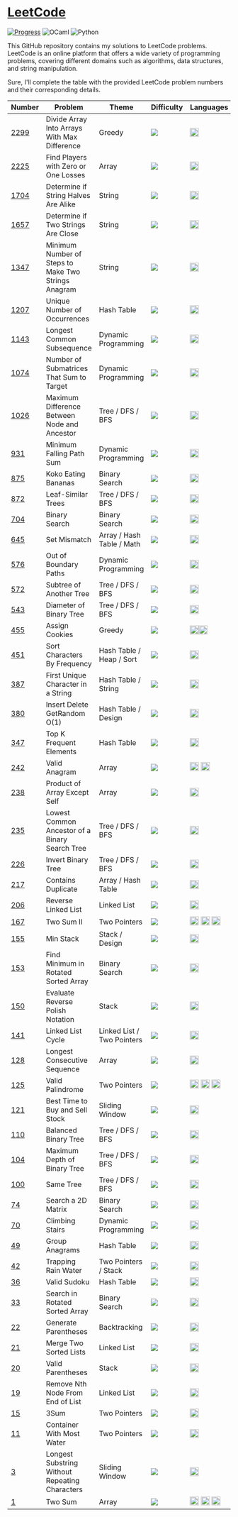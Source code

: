 # [LeetCode](https://leetcode.com/problemset/all/)

[![Progress](https://progress-bar.dev/1/?title=progress)](https://github.com/user/repo)
![OCaml](https://img.shields.io/badge/-OCaml-EC6813?logo=ocaml&logoColor=white)
![Python](https://img.shields.io/badge/-Python-3776AB?logo=python&logoColor=white)

This GitHub repository contains my solutions to LeetCode problems. LeetCode is an online platform that offers a wide variety of programming problems, covering different domains such as algorithms, data structures, and string manipulation.

Sure, I'll complete the table with the provided LeetCode problem numbers and their corresponding details.

| Number | Problem | Theme | Difficulty | Languages |
|--------|---------|-------|------------|-----------|
| [2299](https://github.com/noevernier/leetcode/tree/main/solutions/2966_divide_array_into_arrays_with_max_difference) | Divide Array Into Arrays With Max Difference | Greedy | <img src="https://img.shields.io/badge/Medium-orange"> | <img src="https://cdn.svgporn.com/logos/python.svg" alt="Python" height="20" /> |
| [2225](https://github.com/noevernier/leetcode/tree/main/solutions/2225_find_players_with_zero_or_one_losses) | Find Players with Zero or One Losses | Array | <img src="https://img.shields.io/badge/Medium-orange"> | <img src="https://cdn.svgporn.com/logos/python.svg" alt="Python" height="20" /> |
| [1704](https://github.com/noevernier/leetcode/tree/main/solutions/1704_determine_if_string_halves_are_alike) | Determine if String Halves Are Alike | String | <img src="https://img.shields.io/badge/Easy-green"> | <img src="https://cdn.svgporn.com/logos/python.svg" alt="Python" height="20" /> |
| [1657](https://github.com/noevernier/leetcode/tree/main/solutions/1657_determine_if_two_strings_are_close) | Determine if Two Strings Are Close | String | <img src="https://img.shields.io/badge/Medium-orange"> | <img src="https://cdn.svgporn.com/logos/python.svg" alt="Python" height="20" /> |
| [1347](https://github.com/noevernier/leetcode/tree/main/solutions/1347_minimum_number_of_steps_to_make_two_strings_anagram) | Minimum Number of Steps to Make Two Strings Anagram | String | <img src="https://img.shields.io/badge/Easy-green"> | <img src="https://cdn.svgporn.com/logos/python.svg" alt="Python" height="20" /> |
| [1207](https://github.com/noevernier/leetcode/tree/main/solutions/1207_unique_number_of_occurrences) | Unique Number of Occurrences | Hash Table | <img src="https://img.shields.io/badge/Easy-green"> | <img src="https://cdn.svgporn.com/logos/python.svg" alt="Python" height="20" /> |
| [1143](https://github.com/noevernier/leetcode/tree/main/solutions/1143_longest_common_subsequence) | Longest Common Subsequence | Dynamic Programming | <img src="https://img.shields.io/badge/Medium-orange"> | <img src="https://cdn.svgporn.com/logos/python.svg" alt="Python" height="20" /> |
| [1074](https://github.com/noevernier/leetcode/tree/main/solutions/1074_number_of_submatrices_that_sum_to_target) | Number of Submatrices That Sum to Target | Dynamic Programming | <img src="https://img.shields.io/badge/Hard-red"> | <img src="https://cdn.svgporn.com/logos/python.svg" alt="Python" height="20" /> |
| [1026](https://github.com/noevernier/leetcode/tree/main/solutions/1026_maximum_difference_between_node_and_ancestor) | Maximum Difference Between Node and Ancestor | Tree / DFS / BFS | <img src="https://img.shields.io/badge/Medium-orange"> | <img src="https://cdn.svgporn.com/logos/python.svg" alt="Python" height="20" /> |
| [931](https://github.com/noevernier/leetcode/tree/main/solutions/931_minimum_falling_path_sum) | Minimum Falling Path Sum | Dynamic Programming | <img src="https://img.shields.io/badge/Medium-orange"> | <img src="https://cdn.svgporn.com/logos/python.svg" alt="Python" height="20" /> |
| [875](https://github.com/noevernier/leetcode/tree/main/solutions/875_koko_eating_bananas) | Koko Eating Bananas | Binary Search | <img src="https://img.shields.io/badge/Medium-orange"> | <img src="https://cdn.svgporn.com/logos/python.svg" alt="Python" height="20" /> |
| [872](https://github.com/noevernier/leetcode/tree/main/solutions/872_leaf_similar_trees) | Leaf-Similar Trees | Tree / DFS / BFS | <img src="https://img.shields.io/badge/Easy-green"> |<img src="https://cdn.svgporn.com/logos/python.svg" alt="Python" height="20" /> |
| [704](https://github.com/noevernier/leetcode/tree/main/solutions/704_binary_search) | Binary Search | Binary Search | <img src="https://img.shields.io/badge/Easy-green"> | <img src="https://cdn.svgporn.com/logos/python.svg" alt="Python" height="20" /> |
| [645](https://github.com/noevernier/leetcode/tree/main/solutions/645_set_mismatch) | Set Mismatch | Array / Hash Table / Math | <img src="https://img.shields.io/badge/Easy-green"> |<img src="https://cdn.svgporn.com/logos/python.svg" alt="Python" height="20" /> |
| [576](https://github.com/noevernier/leetcode/tree/main/solutions/576_out_of_boundary_paths) | Out of Boundary Paths | Dynamic Programming | <img src="https://img.shields.io/badge/Medium-orange"> |<img src="https://cdn.svgporn.com/logos/python.svg" alt="Python" height="20" /> |
| [572](https://github.com/noevernier/leetcode/tree/main/solutions/572_subtree_of_another_tree) | Subtree of Another Tree | Tree / DFS / BFS | <img src="https://img.shields.io/badge/Easy-green"> | <img src="https://cdn.svgporn.com/logos/python.svg" alt="Python" height="20" /> |
| [543](https://github.com/noevernier/leetcode/tree/main/solutions/543_diameter_of_binary_tree) | Diameter of Binary Tree | Tree / DFS / BFS | <img src="https://img.shields.io/badge/Easy-green"> | <img src="https://cdn.svgporn.com/logos/python.svg" alt="Python" height="20" /> |
| [455](https://github.com/noevernier/leetcode/tree/main/solutions/455_assign_cookies) | Assign Cookies | Greedy | <img src="https://img.shields.io/badge/Easy-green"> | <img src="https://cdn.svgporn.com/logos/python.svg" alt="Python" height="20" /><img src="https://cdn.svgporn.com/logos/ocaml.svg" alt="OCaml" height="20" /> |
| [451](https://github.com/noevernier/leetcode/tree/main/solutions/451_sort_characters_by_frequency) | Sort Characters By Frequency | Hash Table / Heap / Sort | <img src="https://img.shields.io/badge/Medium-orange"> | <img src="https://cdn.svgporn.com/logos/python.svg" alt="Python" height="20" /> |
| [387](https://github.com/noevernier/leetcode/tree/main/solutions/387_first_unique_character_in_a_string) | First Unique Character in a String | Hash Table / String | <img src="https://img.shields.io/badge/Easy-green"> | <img src="https://cdn.svgporn.com/logos/python.svg" alt="Python" height="20" /> |
| [380](https://github.com/noevernier/leetcode/tree/main/solutions/380_insert_delete_getrandom_O1) | Insert Delete GetRandom O(1) | Hash Table / Design | <img src="https://img.shields.io/badge/Medium-orange"> | <img src="https://cdn.svgporn.com/logos/python.svg" alt="Python" height="20" /> |
| [347](https://github.com/noevernier/leetcode/tree/main/solutions/347_top_k_frequent_elements) | Top K Frequent Elements | Hash Table | <img src="https://img.shields.io/badge/Medium-orange"> | <img src="https://cdn.svgporn.com/logos/python.svg" alt="Python" height="20" /> |
| [242](https://github.com/noevernier/leetcode/tree/main/solutions/242_valid_anagram) | Valid Anagram | Array | <img src="https://img.shields.io/badge/Easy-green"> | <img src="https://cdn.svgporn.com/logos/python.svg" alt="Python" height="20" /> <img src="https://cdn.svgporn.com/logos/ocaml.svg" alt="OCaml" height="20" /> |
| [238](https://github.com/noevernier/leetcode/tree/main/solutions/238_product_of_array_except_self) | Product of Array Except Self | Array | <img src="https://img.shields.io/badge/Medium-orange"> | <img src="https://cdn.svgporn.com/logos/python.svg" alt="Python" height="20" /> |
| [235](https://github.com/noevernier/leetcode/tree/main/solutions/235_lowest_common_ancestor_of_a_binary_search_tree) | Lowest Common Ancestor of a Binary Search Tree | Tree / DFS / BFS | <img src="https://img.shields.io/badge/Easy-green"> | <img src="https://cdn.svgporn.com/logos/python.svg" alt="Python" height="20" /> |
| [226](https://github.com/noevernier/leetcode/tree/main/solutions/226_invert_binary_tree) | Invert Binary Tree | Tree / DFS / BFS | <img src="https://img.shields.io/badge/Easy-green"> | <img src="https://cdn.svgporn.com/logos/python.svg" alt="Python" height="20" /> |
| [217](https://github.com/noevernier/leetcode/tree/main/solutions/217_contains_duplicate) | Contains Duplicate | Array / Hash Table | <img src="https://img.shields.io/badge/Easy-green"> | <img src="https://cdn.svgporn.com/logos/python.svg" alt="Python" height="20" /> |
| [206](https://github.com/noevernier/leetcode/tree/main/solutions/206_reverse_linked_list) | Reverse Linked List | Linked List | <img src="https://img.shields.io/badge/Easy-green"> | <img src="https://cdn.svgporn.com/logos/python.svg" alt="Python" height="20" /> |
| [167](https://github.com/noevernier/leetcode/tree/main/solutions/167_two_sum_II) | Two Sum II | Two Pointers | <img src="https://img.shields.io/badge/Easy-green"> | <img src="https://cdn.svgporn.com/logos/python.svg" alt="Python" height="20" /> <img src="https://cdn.svgporn.com/logos/ocaml.svg" alt="OCaml" height="20" /> <img src="https://cdn.svgporn.com/logos/rust.svg" alt="OCaml" height="20" /> |
| [155](https://github.com/noevernier/leetcode/tree/main/solutions/155_min_stack) | Min Stack | Stack / Design | <img src="https://img.shields.io/badge/Easy-green"> | <img src="https://cdn.svgporn.com/logos/python.svg" alt="Python" height="20" /> |
| [153](https://github.com/noevernier/leetcode/tree/main/solutions/153_find_minimum_in_rotated_sorted_array) | Find Minimum in Rotated Sorted Array | Binary Search | <img src="https://img.shields.io/badge/Medium-orange"> | <img src="https://cdn.svgporn.com/logos/python.svg" alt="Python" height="20" /> |
| [150](https://github.com/noevernier/leetcode/tree/main/solutions/150_evaluate_reverse_polish_notation) | Evaluate Reverse Polish Notation | Stack | <img src="https://img.shields.io/badge/Medium-orange"> | <img src="https://cdn.svgporn.com/logos/python.svg" alt="Python" height="20" /> |
| [141](https://github.com/noevernier/leetcode/tree/main/solutions/141_linked_list_cycle) | Linked List Cycle | Linked List / Two Pointers | <img src="https://img.shields.io/badge/Easy-green"> | <img src="https://cdn.svgporn.com/logos/python.svg" alt="Python" height="20" /> |
| [128](https://github.com/noevernier/leetcode/tree/main/solutions/128_longest_consecutive_sequence) | Longest Consecutive Sequence | Array | <img src="https://img.shields.io/badge/Hard-red"> | <img src="https://cdn.svgporn.com/logos/python.svg" alt="Python" height="20" /> |
| [125](https://github.com/noevernier/leetcode/tree/main/solutions/125_valid_palindrome) | Valid Palindrome | Two Pointers | <img src="https://img.shields.io/badge/Easy-green"> | <img src="https://cdn.svgporn.com/logos/python.svg" alt="Python" height="20" /> <img src="https://cdn.svgporn.com/logos/ocaml.svg" alt="OCaml" height="20" /> <img src="https://cdn.svgporn.com/logos/rust.svg" alt="OCaml" height="20" /> |
| [121](https://github.com/noevernier/leetcode/tree/main/solutions/121_best_time_to_buy_and_sell_stock) | Best Time to Buy and Sell Stock | Sliding Window | <img src="https://img.shields.io/badge/Easy-green"> | <img src="https://cdn.svgporn.com/logos/python.svg" alt="Python" height="20" />  |
| [110](https://github.com/noevernier/leetcode/tree/main/solutions/110_balanced_binary_tree) | Balanced Binary Tree | Tree / DFS / BFS | <img src="https://img.shields.io/badge/Easy-green"> | <img src="https://cdn.svgporn.com/logos/python.svg" alt="Python" height="20" />  |
| [104](https://github.com/noevernier/leetcode/tree/main/solutions/104_maximum_depth_of_binary_tree) | Maximum Depth of Binary Tree | Tree / DFS / BFS | <img src="https://img.shields.io/badge/Easy-green"> | <img src="https://cdn.svgporn.com/logos/python.svg" alt="Python" height="20" />  |
| [100](https://github.com/noevernier/leetcode/tree/main/solutions/100_same_tree) | Same Tree | Tree / DFS / BFS | <img src="https://img.shields.io/badge/Easy-green"> | <img src="https://cdn.svgporn.com/logos/python.svg" alt="Python" height="20" />  |
| [74](https://github.com/noevernier/leetcode/tree/main/solutions/74_search_a_2d_matrix) | Search a 2D Matrix | Binary Search | <img src="https://img.shields.io/badge/Medium-orange"> | <img src="https://cdn.svgporn.com/logos/python.svg" alt="Python" height="20" /> |
| [70](https://github.com/noevernier/leetcode/tree/main/solutions/70_climbing_stairs) | Climbing Stairs | Dynamic Programming | <img src="https://img.shields.io/badge/Easy-green"> | <img src="https://cdn.svgporn.com/logos/python.svg" alt="Python" height="20" /> |
| [49](https://github.com/noevernier/leetcode/tree/main/solutions/49_group_anagrams) | Group Anagrams | Hash Table | <img src="https://img.shields.io/badge/Medium-orange"> | <img src="https://cdn.svgporn.com/logos/python.svg" alt="Python" height="20" /> |
| [42](https://github.com/noevernier/leetcode/tree/main/solutions/42_trapping_rain_water) | Trapping Rain Water | Two Pointers / Stack | <img src="https://img.shields.io/badge/Hard-red"> | <img src="https://cdn.svgporn.com/logos/python.svg" alt="Python" height="20" /> |
| [36](https://github.com/noevernier/leetcode/tree/main/solutions/36_valid_sudoku) | Valid Sudoku | Hash Table | <img src="https://img.shields.io/badge/Medium-orange"> | <img src="https://cdn.svgporn.com/logos/python.svg" alt="Python" height="20" /> |
| [33](https://github.com/noevernier/leetcode/tree/main/solutions/33_search_in_rotated_sorted_array) | Search in Rotated Sorted Array | Binary Search | <img src="https://img.shields.io/badge/Medium-orange"> | <img src="https://cdn.svgporn.com/logos/python.svg" alt="Python" height="20" /> |
| [22](https://github.com/noevernier/leetcode/tree/main/solutions/22_generate_parentheses) | Generate Parentheses | Backtracking | <img src="https://img.shields.io/badge/Medium-orange"> | <img src="https://cdn.svgporn.com/logos/python.svg" alt="Python" height="20" /> |
| [21](https://github.com/noevernier/leetcode/tree/main/solutions/21_merge_two_sorted_lists) | Merge Two Sorted Lists | Linked List | <img src="https://img.shields.io/badge/Easy-green"> | <img src="https://cdn.svgporn.com/logos/python.svg" alt="Python" height="20" /> |
| [20](https://github.com/noevernier/leetcode/tree/main/solutions/20_valid_parentheses) | Valid Parentheses | Stack | <img src="https://img.shields.io/badge/Easy-green"> | <img src="https://cdn.svgporn.com/logos/python.svg" alt="Python" height="20" /> |
| [19](https://github.com/noevernier/leetcode/tree/main/solutions/19_remove_nth_node_from_end_of_list) | Remove Nth Node From End of List | Linked List | <img src="https://img.shields.io/badge/Medium-orange"> | <img src="https://cdn.svgporn.com/logos/python.svg" alt="Python" height="20" /> |
| [15](https://github.com/noevernier/leetcode/tree/main/solutions/15_3sum) | 3Sum | Two Pointers | <img src="https://img.shields.io/badge/Medium-orange"> | <img src="https://cdn.svgporn.com/logos/python.svg" alt="Python" height="20" /> |
| [11](https://github.com/noevernier/leetcode/tree/main/solutions/11_container_with_most_water) | Container With Most Water | Two Pointers | <img src="https://img.shields.io/badge/Medium-orange"> | <img src="https://cdn.svgporn.com/logos/python.svg" alt="Python" height="20" /> |
| [3](https://github.com/noevernier/leetcode/tree/main/solutions/3_longest_substring_without_repeating_characters) | Longest Substring Without Repeating Characters | Sliding Window | <img src="https://img.shields.io/badge/Medium-orange"> | <img src="https://cdn.svgporn.com/logos/python.svg" alt="Python" height="20" /> |
| [1](https://github.com/noevernier/leetcode/tree/main/solutions/1_two_sum) | Two Sum | Array | <img src="https://img.shields.io/badge/Easy-green"> | <img src="https://cdn.svgporn.com/logos/python.svg" alt="Python" height="20" /> <img src="https://cdn.svgporn.com/logos/ocaml.svg" alt="OCaml" height="20" /> <img src="https://cdn.svgporn.com/logos/rust.svg" alt="OCaml" height="20" /> |
